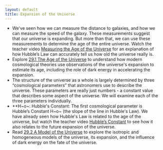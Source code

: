 ```yaml
---
layout: default
title: Expansion of the Universe
---
```


- We've seen how we can measure the distance to galaxies, and how we can measure the speed of the galaxy. These measurements suggest that our universe is expanding. But more than that, we can use these measurements to determine the age of the entire universe. Watch the teacher video [Measuring the Age of the Universe](https://www.youtube.com/watch?v=XRq7GSJdLHk) for an explanation of how Hubble’s Law can accurately tell us how old the universe really is. 
- Explore [29.1 The Age of the Universe](https://openstax.org/books/astronomy-2e/pages/29-1-the-age-of-the-universe) to understand how modern cosmological theories use observations of the universe's expansion to estimate its age, including the role of dark energy in accelerating the expansion.
- The structure of the universe as a whole is largely determined by three “cosmological parameters” that astronomers use to describe the universe. These parameters are really just numbers - a constant value that describes some aspect of the universe. We will examine each of the three parameters individually.
- **H~o~: Hubble's Constant: The first cosmological parameter is Hubble’s Constant H~o~ (the slope of the line in Hubble's Law). We have already seen how Hubble's Law is related to the age of the universe, but watch the teacher video [Hubble’s Constant](https://www.youtube.com/watch?v=sl0ivSj4EWk) to see how it also relates to the future expansion of the universe.
- Read [29.2 A Model of the Universe](https://openstax.org/books/astronomy-2e/pages/29-2-a-model-of-the-universe) to explore the isotropic and homogeneous models of the universe, its expansion, and the influence of dark energy on the fate of the universe.
